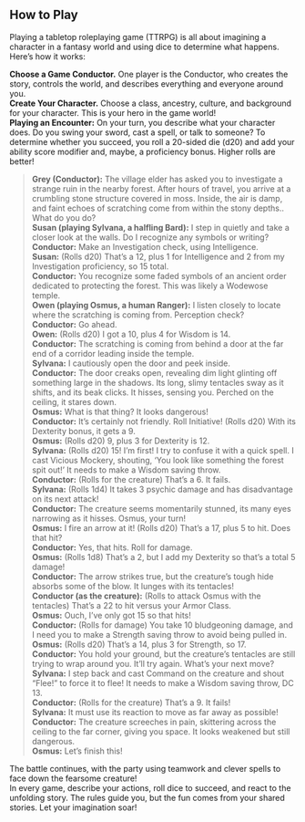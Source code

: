 ## How to Play

Playing a tabletop roleplaying game (TTRPG) is all about imagining a character in a fantasy world and using dice to determine what happens.
Here’s how it works:

**Choose a Game Conductor.**
One player is the Conductor, who creates the story, controls the world, and describes everything and everyone around you.
\
**Create Your Character.**
Choose a class, ancestry, culture, and background for your character.
This is your hero in the game world!
\
**Playing an Encounter:**
On your turn, you describe what your character does.
Do you swing your sword, cast a spell, or talk to someone?
To determine whether you succeed, you roll a 20-sided die (d20) and add your ability score modifier and, maybe, a proficiency bonus.
Higher rolls are better!

> **Grey (Conductor):**
> The village elder has asked you to investigate a strange ruin in the nearby forest.
> After hours of travel, you arrive at a crumbling stone structure covered in moss.
> Inside, the air is damp, and faint echoes of scratching come from within the stony depths..
> What do you do?
> \
> **Susan (playing Sylvana, a halfling Bard):**
> I step in quietly and take a closer look at the walls.
> Do I recognize any symbols or writing?
> \
> **Conductor:**
> Make an Investigation check, using Intelligence.
> \
> **Susan:**
> (Rolls d20)
> That’s a 12, plus 1 for Intelligence and 2 from my Investigation proficiency, so 15 total.
> \
> **Conductor:**
> You recognize some faded symbols of an ancient order dedicated to protecting the forest.
> This was likely a Wodewose temple.
> \
> **Owen (playing Osmus, a human Ranger):**
> I listen closely to locate where the scratching is coming from.
> Perception check?
> \
> **Conductor:**
> Go ahead.
> \
> **Owen:**
> (Rolls d20)
> I got a 10, plus 4 for Wisdom is 14.
> \
> **Conductor:**
> The scratching is coming from behind a door at the far end of a corridor leading inside the temple.
> \
> **Sylvana:**
> I cautiously open the door and peek inside.
> \
> **Conductor:**
> The door creaks open, revealing dim light glinting off something large in the shadows.
> Its long, slimy tentacles sway as it shifts, and  its beak clicks.
> It hisses, sensing you.
> Perched on the ceiling, it stares down.
> \
> **Osmus:**
> What is that thing?
> It looks dangerous!
> \
> **Conductor:**
> It’s certainly not friendly.
> Roll Initiative!
> (Rolls d20)
> With its Dexterity bonus, it gets a 9.
> \
> **Osmus:**
> (Rolls d20)
> 9, plus 3 for Dexterity is 12.
> \
> **Sylvana:**
> (Rolls d20)
> 15!
> I’m first!
> I try to confuse it with a quick spell.
> I cast Vicious Mockery, shouting, ‘You look like something the forest spit out!’
> It needs to make a Wisdom saving throw.
> \
> **Conductor:**
> (Rolls for the creature)
> That’s a 6.
> It fails.
> \
> **Sylvana:**
> (Rolls 1d4)
> It takes 3 psychic damage and has disadvantage on its next attack!
> \
> **Conductor:**
> The creature seems momentarily stunned, its many eyes narrowing as it hisses.
> Osmus, your turn!
> \
> **Osmus:**
> I fire an arrow at it!
> (Rolls d20)
> That’s a 17, plus 5 to hit.
> Does that hit?
> \
> **Conductor:**
> Yes, that hits.
> Roll for damage.
> \
> **Osmus:**
> (Rolls 1d8)
> That’s a 2, but I add my Dexterity so that’s a total 5 damage!
> \
> **Conductor:**
> The arrow strikes true, but the creature’s tough hide absorbs some of the blow.
> It lunges with its tentacles!
> \
> **Conductor (as the creature):**
> (Rolls to attack Osmus with the tentacles)
> That’s a 22 to hit versus your Armor Class.
> \
> **Osmus:**
> Ouch, I’ve only got 15 so that hits!
> \
> **Conductor:**
> (Rolls for damage)
> You take 10 bludgeoning damage, and I need you to make a Strength saving throw to avoid being pulled in.
> \
> **Osmus:**
> (Rolls d20)
> That’s a 14, plus 3 for Strength, so 17.
> \
> **Conductor:**
> You hold your ground, but the creature’s tentacles are still trying to wrap around you.
> It’ll try again.
> What’s your next move?
> \
> **Sylvana:**
> I step back and cast Command on the creature and shout “Flee!” to force it to flee!
> It needs to make a Wisdom saving throw, DC 13.
> \
> **Conductor:**
> (Rolls for the creature)
> That’s a 9.
> It fails!
> \
> **Sylvana:**
> It must use its reaction to move as far away as possible!
> \
> **Conductor:**
> The creature screeches in pain, skittering across the ceiling to the far corner, giving you space.
> It looks weakened but still dangerous.
> \
> **Osmus:**
> Let’s finish this!

The battle continues, with the party using teamwork and clever spells to face down the fearsome creature!
\
In every game, describe your actions, roll dice to succeed, and react to the unfolding story.
The rules guide you, but the fun comes from your shared stories.
Let your imagination soar!
